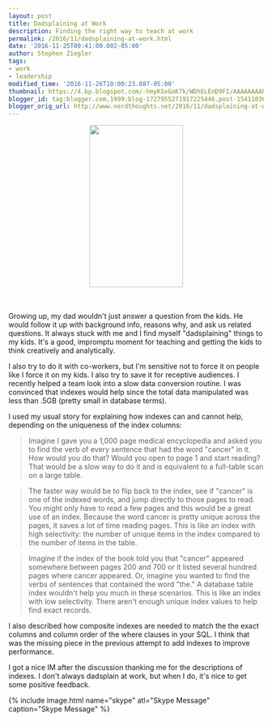 ```yaml
---
layout: post
title: Dadsplaining at Work
description: Finding the right way to teach at work
permalink: /2016/11/dadsplaining-at-work.html
date: '2016-11-25T09:41:00.002-05:00'
author: Stephen Ziegler
tags:
- work
- leadership
modified_time: '2016-11-26T10:00:23.887-05:00'
thumbnail: https://4.bp.blogspot.com/-hmyKSxGoK7k/WDhELEnD9FI/AAAAAAAAhRc/0FIRgFwk248UuAUiEbDZQnmxp8KQZflCgCLcB/s72-c/skype.png
blogger_id: tag:blogger.com,1999:blog-1727955271917225446.post-1541103662754598807
blogger_orig_url: http://www.nerdthoughts.net/2016/11/dadsplaining-at-work.html
---
```


<div class="separator" style="clear: both; text-align: center;"><a href="http://www.partyworld.ie/store_images/customcontent/0/homer_simpson_picture_jpg.jpg" imageanchor="1" style="margin-left: 1em; margin-right: 1em;"><img border="0" src="http://www.partyworld.ie/store_images/customcontent/0/homer_simpson_picture_jpg.jpg" height="320" width="185" /></a></div><br /><br />


Growing up, my dad wouldn't just answer a question from the kids. He would follow it up with background info, reasons why, and ask us related questions. It always stuck with me and I find myself "dadsplaining" things to my kids. It's a good, impromptu moment for teaching and getting the kids to think creatively and analytically.

I also try to do it with co-workers, but I'm sensitive not to force it on people like I force it on my kids. I also try to save it for receptive audiences. I recently helped a team look into a slow data conversion routine. I was convinced that indexes would help since the total data manipulated was less than .5GB (pretty small in database terms).

I used my usual story for explaining how indexes can and cannot help, depending on the uniqueness of the index columns:

> Imagine I gave you a 1,000 page medical encyclopedia and asked you to find the verb of every sentence that had the word "cancer" in it. How would you do that? Would you open to page 1 and start reading? That would be a slow way to do it and is equivalent to a full-table scan on a large table.	

> The faster way would be to flip back to the index, see if "cancer" is one of the indexed words, and jump directly to those pages to read. You might only have to read a few pages and this would be a great use of an index. Because the word cancer is pretty unique across the pages, it saves a lot of time reading pages. This is like an index with high selectivity: the number of unique items in the index compared to the number of items in the table.

> Imagine if the index of the book told you that "cancer" appeared somewhere between pages 200 and 700 or it listed several hundred pages where cancer appeared. Or, imagine you wanted to find the verbs of sentences that contained the word "the." A database table index wouldn't help you much in these scenarios. This is like an index with low selectivity. There aren't enough unique index values to help find exact records.
	
I also described how composite indexes are needed to match the the exact columns and column order of the where clauses in your SQL. I think that was the missing piece in the previous attempt to add indexes to improve performance.

I got a nice IM after the discussion thanking me for the descriptions of indexes. I don't always dadsplain at work, but when I do, it's nice to get some positive feedback.

{% include image.html name="skype" atl="Skype Message" caption="Skype Message" %}

